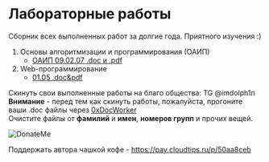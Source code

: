 # Лабораторные работы

Сборник всех выполненных работ за долгие года.
Приятного изучения :)

1. Основы алгоритмизации и программирования (ОАИП)
    - [ОАИП 09.02.07 .doc и .pdf](https://github.com/0xReadMe/heap_of_lab_work/tree/main/%D0%9E%D1%81%D0%BD%D0%BE%D0%B2%D1%8B%20%D0%B0%D0%BB%D0%B3%D0%BE%D1%80%D0%B8%D1%82%D0%BC%D0%B8%D0%B7%D0%B0%D1%86%D0%B8%D0%B8%20%D0%B8%20%D0%BF%D1%80%D0%BE%D0%B3%D1%80%D0%B0%D0%BC%D0%BC%D0%B8%D1%80%D0%BE%D0%B2%D0%B0%D0%BD%D0%B8%D1%8F)
2. Web-программирование
    - [01.05 .doc&pdf](https://github.com/0xReadMe/heap_of_lab_work/tree/main/01.05%20-%20Web-%D0%BF%D1%80%D0%BE%D0%B3%D1%80%D0%B0%D0%BC%D0%BC%D0%B8%D1%80%D0%BE%D0%B2%D0%B0%D0%BD%D0%B8%D0%B5)


Скинуть свои выполненные работы на благо общества: TG @imdolph1n  
**Внимание** - перед тем как скинуть работы, пожалуйста, прогоните ваши .doc файлы через [0xDocWorker](https://github.com/0xReadMe/0xDocWorker)  
Очистите файлы от **фамилий** и **имен**, **номеров групп** и прочих вещей.

![DonateMe](https://static.goodgame.ru/files/logotypes/ch_167749_PobY.png)

Поддержать автора чашкой кофе - https://pay.cloudtips.ru/p/50aa8ceb
